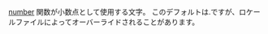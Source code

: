 <a href="#!/api/Ext.util.Format-method-number" rel="Ext.util.Format-method-number" class="docClass">number</a>
関数が小数点として使用する文字。
このデフォルトは.ですが、ロケールファイルによってオーバーライドされることがあります。
